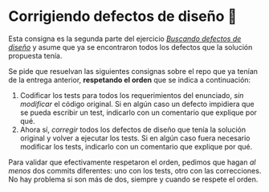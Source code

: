 # Corrigiendo defectos de diseño :pencil:

Esta consigna es la segunda parte del ejercicio _[Buscando defectos de diseño](https://github.com/obj2-unahur/semillas-al-viento-defectos)_ y asume que ya se encontraron todos los defectos que la solución propuesta tenía.

Se pide que resuelvan las siguientes consignas sobre el repo que ya tenían de la entrega anterior, **respetando el orden** que se indica a continuación:

1. Codificar los tests para todos los requerimientos del enunciado, _sin modificar_ el código original. Si en algún caso un defecto impidiera que se pueda escribir un test, indicarlo con un comentario que explique por qué.
1. Ahora sí, _corregir_ todos los defectos de diseño que tenía la solución original y volver a ejecutar los tests. Si en algún caso fuera necesario modificar los tests, indicarlo con un comentario que explique por qué.

Para validar que efectivamente respetaron el orden, pedimos que hagan _al menos_ dos commits diferentes: uno con los tests, otro con las correcciones. No hay problema si son más de dos, siempre y cuando se respete el orden.
